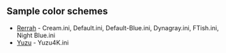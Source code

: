 ## Sample color schemes
- [Rerrah] - Cream.ini, Default.ini, Default-Blue.ini, Dynagray.ini, FTish.ini, Night Blue.ini
- [Yuzu] - Yuzu4K.ini

[Yuzu]: https://twitter.com/Yuzu4K
[Rerrah]: https://github.com/rerrahkr
